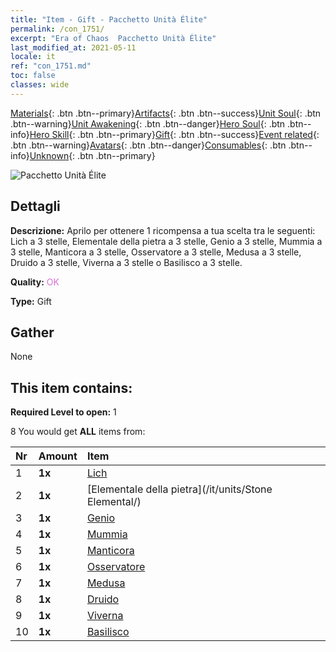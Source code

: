 ```yaml
---
title: "Item - Gift - Pacchetto Unità Élite"
permalink: /con_1751/
excerpt: "Era of Chaos  Pacchetto Unità Élite"
last_modified_at: 2021-05-11
locale: it
ref: "con_1751.md"
toc: false
classes: wide
---
```

 [Materials](/ItemsIT/){: .btn .btn--primary}[Artifacts](/ItemsIT/Artifacts/){: .btn .btn--success}[Unit Soul](/ItemsIT/UnitSoul/){: .btn .btn--warning}[Unit Awakening](/ItemsIT/UnitAwakening/){: .btn .btn--danger}[Hero Soul](/ItemsIT/HeroSoul/){: .btn .btn--info}[Hero Skill](/ItemsIT/HeroSkill/){: .btn .btn--primary}[Gift](/ItemsIT/Gift/){: .btn .btn--success}[Event related](/ItemsIT/Events/){: .btn .btn--warning}[Avatars](/ItemsIT/Avatars/){: .btn .btn--danger}[Consumables](/ItemsIT/Consumables/){: .btn .btn--info}[Unknown](/ItemsIT/Unknown/){: .btn .btn--primary}

 ![Pacchetto Unità Élite](/images/t/i_907054.png)

## Dettagli
 **Descrizione:** Aprilo per ottenere 1 ricompensa a tua scelta tra le seguenti: Lich a 3 stelle, Elementale della pietra a 3 stelle, Genio a 3 stelle, Mummia a 3 stelle, Manticora a 3 stelle, Osservatore a 3 stelle, Medusa a 3 stelle, Druido a 3 stelle, Viverna a 3 stelle o Basilisco a 3 stelle.

 **Quality:** <span style="color: #DA70D6">OK</span>

 **Type:** Gift

## Gather

  None

## This item contains:

 **Required Level to open:** 1

 8 You would get **ALL** items  from:

  | Nr | Amount |     Item    |
  |:---|:-------|:------------|
  | 1 |  **1x** | [Lich](/it/units/Lich/) |  | 
  | 2 |  **1x** | [Elementale della pietra](/it/units/Stone Elemental/) |  | 
  | 3 |  **1x** | [Genio](/it/units/Genie/) |  | 
  | 4 |  **1x** | [Mummia](/it/units/Mummy/) |  | 
  | 5 |  **1x** | [Manticora](/it/units/Manticore/) |  | 
  | 6 |  **1x** | [Osservatore](/it/units/Beholder/) |  | 
  | 7 |  **1x** | [Medusa](/it/units/Medusa/) |  | 
  | 8 |  **1x** | [Druido](/it/units/Druid/) |  | 
  | 9 |  **1x** | [Viverna](/it/units/Wyvern/) |  | 
  | 10 |  **1x** | [Basilisco](/it/units/Basilisk/) |  | 
